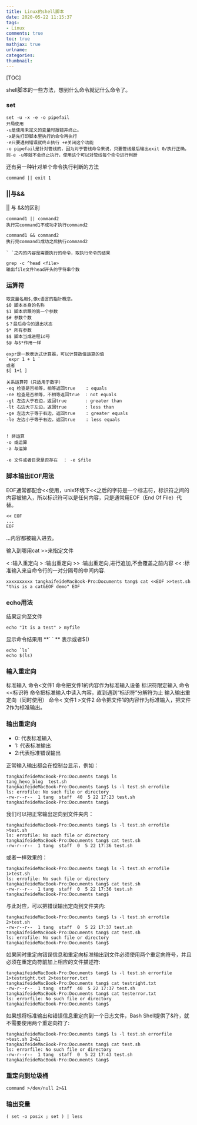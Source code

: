 ```yaml
---
title: Linux的shell脚本
date: 2020-05-22 11:15:37
tags: 
- Linux
comments: true
toc: true
mathjax: true
urlname:
categories:
thumbnail:
---
```


[TOC]

shell脚本的一些方法，想到什么命令就记什么命令了。

### set

```shell
set -u -x -e -o pipefail
开局使用
-u是使用未定义的变量时报错并终止。
-x是先打印脚本里执行的命令再执行
-e只要遇到错误就终止执行 +e关闭这个功能
-o pipefail是针对管线的，因为对于管线命令来说，只要管线最后输出exit 0/执行正确，则-e -u等就不会终止执行，使用这个可以对管线每个命令进行判断
```

还有另一种针对单个命令执行判断的方法

```shell
command || exit 1
```

### ||与&& 

|| 与 &&的区别

```shell
command1 || command2
执行完command1不成功才执行command2

command1 && command2 
执行完command1成功之后执行command2
```

```shel
` `之内的内容是需要执行的命令，取执行命令的结果
```

```shell
grep -c ^head <file>
输出file文件head开头的字符串个数
```

### 运算符

```shell
取变量名用$,像c语言的指针概念。
$0 脚本本身的名称
$1 脚本后跟的第一个参数
$# 参数个数
$？最后命令的退出状态
$* 所有参数
$$ 脚本当成进程id号
$@ 与$*作用一样
```

```shel
expr是一款表达式计算器，可以计算数值运算的值
`expr 1 + 1 `
或者
$[ 1+1 ]
```

```shell
关系运算符（只适用于数字）
-eq 检查是否相等，相等返回true    : equals
-ne 检查是否相等，不相等返回true  : not equals
-gt 左边大于右边，返回true       : greater than
-lt 右边大于左边，返回true       : less than
-ge 左边大于等于右边，返回true    : greater equals
-le 左边小于等于右边，返回true    : less equals


! 非运算
-o 或运算
-a 与运算

-e 文件或者目录是否存在  ： -e $file
```

### 脚本输出EOF用法

EOF通常都配合<<使用，unix环境下<<之后的字符是一个标志符，标识符之间的内容被输入，所以标识符可以是任何内容，只是通常用EOF（End Of File）代替。

```shell
<< EOF
...
EOF
```

...内容都被输入进去。

输入到哪用cat >>来指定文件

< :输入重定向
\> :输出重定向
\>> :输出重定向,进行追加,不会覆盖之前内容
<< :标准输入来自命令行的一对分隔号的中间内容.

```shell
xxxxxxxxxx tangkaifeideMacBook-Pro:Documents tang$ cat <<EOF >>test.sh "this is a cat&EOF demo" EOF
```

### echo用法

结果定向至文件

```shell
echo "It is a test" > myfile
```

显示命令结果用   **\`   \` ** 表示或者$()

```shell
echo `ls`
echo $(ls)
```

### 输入重定向

标准输入	命令<文件1	命令把文件1的内容作为标准输入设备
标识符限定输入	命令<<标识符	命令把标准输入中读入内容，直到遇到“标识符”分解符为止
输入输出重定向（同时使用）	命令< 文件1 >文件2	命令把文件1的内容作为标准输入，把文件2作为标准输出。

### 输出重定向

- 0: 代表标准输入
- 1: 代表标准输出
- 2:代表标准错误输出

正常输入输出都会在控制台显示，例如：

```shell
tangkaifeideMacBook-Pro:Documents tang$ ls
tang_hexo_blog	test.sh
tangkaifeideMacBook-Pro:Documents tang$ ls -l test.sh errofile
ls: errofile: No such file or directory
-rw-r--r--  1 tang  staff  40  5 22 17:23 test.sh
tangkaifeideMacBook-Pro:Documents tang$ 
```

我们可以把正常输出定向到文件夹内：

```shell
tangkaifeideMacBook-Pro:Documents tang$ ls -l test.sh errofile >test.sh 
ls: errofile: No such file or directory
tangkaifeideMacBook-Pro:Documents tang$ cat test.sh 
-rw-r--r--  1 tang  staff  0  5 22 17:36 test.sh
```

或者一样效果的：

```shell
tangkaifeideMacBook-Pro:Documents tang$ ls -l test.sh errofile 1>test.sh 
ls: errofile: No such file or directory
tangkaifeideMacBook-Pro:Documents tang$ cat test.sh 
-rw-r--r--  1 tang  staff  0  5 22 17:36 test.sh
tangkaifeideMacBook-Pro:Documents tang$ 
```

与此对应，可以把错误输出定向到文件夹内:

```shell
tangkaifeideMacBook-Pro:Documents tang$ ls -l test.sh errofile 2>test.sh 
-rw-r--r--  1 tang  staff  0  5 22 17:37 test.sh
tangkaifeideMacBook-Pro:Documents tang$ cat test.sh 
ls: errofile: No such file or directory
tangkaifeideMacBook-Pro:Documents tang$ 
```

如果同时重定向错误信息和重定向标准输出到文件必须使用两个重定向符号，并且必须在重定向符前加上相应的文件描述符:

```shell
tangkaifeideMacBook-Pro:Documents tang$ ls -l test.sh errorfile 1>testright.txt 2>testerror.txt 
tangkaifeideMacBook-Pro:Documents tang$ cat testright.txt 
-rw-r--r--  1 tang  staff  40  5 22 17:37 test.sh
tangkaifeideMacBook-Pro:Documents tang$ cat testerror.txt 
ls: errorfile: No such file or directory
tangkaifeideMacBook-Pro:Documents tang$ 
```

如果想将标准输出和错误信息重定向到一个日志文件，Bash Shell提供了&符，就不需要使用两个重定向符了:

```shell
tangkaifeideMacBook-Pro:Documents tang$ ls -l test.sh errorfile >test.sh 2>&1
tangkaifeideMacBook-Pro:Documents tang$ cat test.sh 
ls: errorfile: No such file or directory
-rw-r--r--  1 tang  staff  0  5 22 17:43 test.sh
tangkaifeideMacBook-Pro:Documents tang$ 
```

### 重定向到垃圾桶

```shell
command >/dev/null 2>&1
```

### 输出变量

```( set -o posix ; set ) | less```



